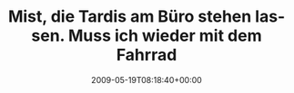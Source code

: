 ---
retweeted: false
source: <a href="http://twitter.com" rel="nofollow">Twitter Web Client</a>
entities:
  hashtags:
  - text: drwhotag
    indices:
    - '96'
    - '105'
  symbols: []
  user_mentions: []
  urls: []
display_text_range:
- '0'
- '105'
favorite_count: '0'
id_str: '1845350996'
truncated: false
retweet_count: '0'
id: '1845350996'
created_at: Tue May 19 08:18:40 +0000 2009
favorited: false
full_text: 'Mist, die Tardis am Büro stehen lassen. Muss ich wieder mit dem Fahrrad
  zur Arbeit fahrn. Mist. #drwhotag'
lang: de
tags:
- drwhotag
- pesos/twitter
date: '2009-05-19T08:18:40+00:00'
src: https://twitter.com/bascht/status/1845350996
original_url: https://twitter.com/bascht/status/1845350996
type: twitter_tweet
text: 'Mist, die Tardis am Büro stehen lassen. Muss ich wieder mit dem Fahrrad zur
  Arbeit fahrn. Mist. #drwhotag'
title: Mist, die Tardis am Büro stehen lassen. Muss ich wieder mit dem Fahrrad

---